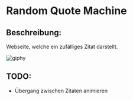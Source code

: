 # Random Quote Machine
## Beschreibung:
Webseite, welche ein zufälliges Zitat darstellt.

![giphy](https://user-images.githubusercontent.com/117094162/211635850-5b29aedb-6b1f-4e34-875c-6ffb33672e38.gif)

## TODO:
- Übergang zwischen Zitaten animieren


